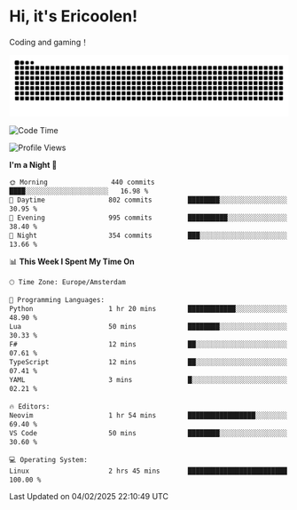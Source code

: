# Hi, it's Ericoolen!
Coding and gaming！

<picture>
  <source media="(prefers-color-scheme: dark)" srcset="https://raw.githubusercontent.com/Eric-Song-Nop/Eric-Song-Nop/output/github-contribution-grid-snake-dark.svg">
  <source media="(prefers-color-scheme: light)" srcset="https://raw.githubusercontent.com/Eric-Song-Nop/Eric-Song-Nop/output/github-contribution-grid-snake.svg">
  <img alt="github contribution grid snake animation" src="https://raw.githubusercontent.com/Eric-Song-Nop/Eric-Song-Nop/output/github-contribution-grid-snake.svg">
</picture>

<!--START_SECTION:waka-->
![Code Time](http://img.shields.io/badge/Code%20Time-1%2C765%20hrs%205%20mins-blue)

![Profile Views](http://img.shields.io/badge/Profile%20Views-0-blue)

**I'm a Night 🦉** 

```text
🌞 Morning                440 commits         ████░░░░░░░░░░░░░░░░░░░░░   16.98 % 
🌆 Daytime                802 commits         ████████░░░░░░░░░░░░░░░░░   30.95 % 
🌃 Evening                995 commits         ██████████░░░░░░░░░░░░░░░   38.40 % 
🌙 Night                  354 commits         ███░░░░░░░░░░░░░░░░░░░░░░   13.66 % 
```


📊 **This Week I Spent My Time On** 

```text
🕑︎ Time Zone: Europe/Amsterdam

💬 Programming Languages: 
Python                   1 hr 20 mins        ████████████░░░░░░░░░░░░░   48.90 % 
Lua                      50 mins             ████████░░░░░░░░░░░░░░░░░   30.33 % 
F#                       12 mins             ██░░░░░░░░░░░░░░░░░░░░░░░   07.61 % 
TypeScript               12 mins             ██░░░░░░░░░░░░░░░░░░░░░░░   07.41 % 
YAML                     3 mins              █░░░░░░░░░░░░░░░░░░░░░░░░   02.21 % 

🔥 Editors: 
Neovim                   1 hr 54 mins        █████████████████░░░░░░░░   69.40 % 
VS Code                  50 mins             ████████░░░░░░░░░░░░░░░░░   30.60 % 

💻 Operating System: 
Linux                    2 hrs 45 mins       █████████████████████████   100.00 % 
```


 Last Updated on 04/02/2025 22:10:49 UTC
<!--END_SECTION:waka-->
